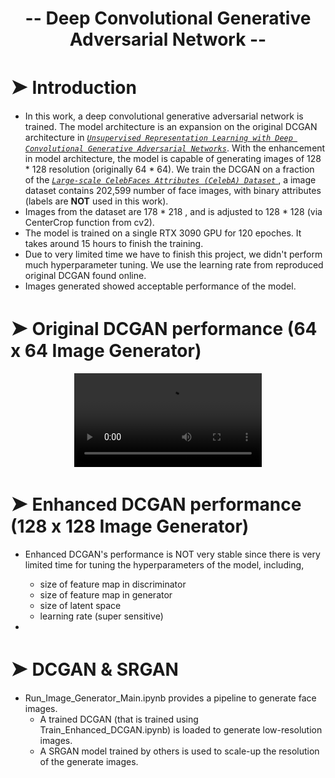 
# <center> **-- Deep Convolutional Generative Adversarial Network --** </center>


# <font size="6"> &#10148; </font> Introduction

- In this work, a deep convolutional generative adversarial network is trained. The model architecture is an expansion on the original DCGAN architecture in [<em>`Unsupervised Representation Learning with Deep Convolutional Generative Adversarial Networks`</em>](https://arxiv.org/abs/1511.06434). With the enhancement in model architecture, the model is capable of generating images of 128 * 128 resolution (originally 64 * 64). We train the DCGAN on a fraction of the [<em> `Large-scale CelebFaces Attributes (CelebA) Dataset` </em>](https://mmlab.ie.cuhk.edu.hk/projects/CelebA.html), a image dataset contains 202,599 number of face images, with binary attributes (labels are **NOT** used in this work).
- Images from the dataset are 178 * 218 , and is adjusted to 128 * 128 (via CenterCrop function from cv2). 
- The model is trained on a single RTX 3090 GPU for 120 epoches. It takes around 15 hours to finish the training. 
- Due to very limited time we have to finish this project, we didn't perform much hyperparameter tuning. We use the learning rate from reproduced original DCGAN found online.
- Images generated showed acceptable performance of the model.



# <font size="6"> &#10148; </font> Original DCGAN performance (64 x 64 Image Generator)

<div align="center">
    <video src="https://user-images.githubusercontent.com/47986787/227747455-554964bc-b5c2-4182-9693-9b0f4eb0ec10.mov" controls="controls" style="max-width: 900px;"> </video>
</div>


# <font size="6"> &#10148; </font> Enhanced DCGAN performance (128 x 128 Image Generator)

- Enhanced DCGAN's performance is NOT very stable since there is very limited time for tuning the hyperparameters of the model, including, 
    - size of feature map in discriminator
    - size of feature map in generator
    - size of latent space
    - learning rate (super sensitive)

- 



# <font size="6"> &#10148; </font> DCGAN & SRGAN
- Run_Image_Generator_Main.ipynb provides a pipeline to generate face images.
    - A trained DCGAN (that is trained using Train_Enhanced_DCGAN.ipynb) is loaded to generate low-resolution images.
    - A SRGAN model trained by others is used to scale-up the resolution of the generate images.











